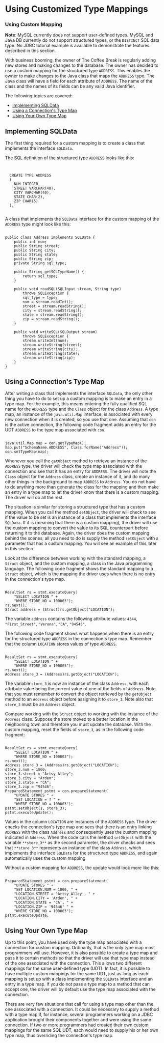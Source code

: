 
# Using Customized Type Mappings

### Using Custom Mapping

**Note**: MySQL currently does not support user-defined types. MySQL and Java DB currently do not support structured types, or the `DISTINCT` SQL data type. No JDBC tutorial example is available to demonstrate the features described in this section.

With business booming, the owner of The Coffee Break is regularly adding new stores and making changes to the database. The owner has decided to use a custom mapping for the structured type `ADDRESS`. This enables the owner to make changes to the Java class that maps the `ADDRESS` type. The Java class will have a field for each attribute of `ADDRESS`. The name of the class and the names of its fields can be any valid Java identifier.

The following topics are covered:

- [Implementing SQLData](#implementing_sqldata)
- [Using a Connection's Type Map](#using_connection_type_map)
- [Using Your Own Type Map](#using_your_own_type_map)

## <a name="implementing_sqldata" id="implementing_sqldata">Implementing SQLData</a>

The first thing required for a custom mapping is to create a class that implements the interface `SQLData`.

The SQL definition of the structured type `ADDRESS` looks like this:

```


  CREATE TYPE ADDRESS
  (
    NUM INTEGER,
    STREET VARCHAR(40),
    CITY VARCHAR(40),
    STATE CHAR(2),
    ZIP CHAR(5)
  );


```

A class that implements the `SQLData` interface for the custom mapping of the `ADDRESS` type might look like this:

```

public class Address implements SQLData {
    public int num;
    public String street;
    public String city;
    public String state;
    public String zip;
    private String sql_type;
    
    public String getSQLTypeName() {
        return sql_type;
    }

    public void readSQL(SQLInput stream, String type)
        throws SQLException {
        sql_type = type;
        num = stream.readInt();
        street = stream.readString();
        city = stream.readString();
        state = stream.readString();
        zip = stream.readString();
    }

    public void writeSQL(SQLOutput stream)
        throws SQLException {
        stream.writeInt(num);
        stream.writeString(street);
        stream.writeString(city);
        stream.writeString(state);
        stream.writeString(zip);
    }
}

```

## <a name="using_connection_type_map" id="using_connection_type_map">Using a Connection's Type Map</a>

After writing a class that implements the interface `SQLData`, the only other thing you have to do to set up a custom mapping is to make an entry in a type map. For the example, this means entering the fully qualified SQL name for the `ADDRESS` type and the `Class` object for the class `Address`. A type map, an instance of the `java.util.Map` interface, is associated with every new connection when it is created, so you use that one. Assuming that `con` is the active connection, the following code fragment adds an entry for the UDT `ADDRESS` to the type map associated with `con`.

```

java.util.Map map = con.getTypeMap();
map.put("SchemaName.ADDRESS", Class.forName("Address"));
con.setTypeMap(map);

```

Whenever you call the `getObject` method to retrieve an instance of the `ADDRESS` type, the driver will check the type map associated with the connection and see that it has an entry for `ADDRESS`. The driver will note the `Class` object for the `Address` class, create an instance of it, and do many other things in the background to map `ADDRESS` to `Address`. You do not have to do anything more than generate the class for the mapping and then make an entry in a type map to let the driver know that there is a custom mapping. The driver will do all the rest.

The situation is similar for storing a structured type that has a custom mapping. When you call the method `setObject`, the driver will check to see if the value to be set is an instance of a class that implements the interface `SQLData`. If it is (meaning that there is a custom mapping), the driver will use the custom mapping to convert the value to its SQL counterpart before returning it to the database. Again, the driver does the custom mapping behind the scenes; all you need to do is supply the method `setObject` with a parameter that has a custom mapping. You will see an example of this later in this section.

Look at the difference between working with the standard mapping, a `Struct` object, and the custom mapping, a class in the Java programming language. The following code fragment shows the standard mapping to a `Struct` object, which is the mapping the driver uses when there is no entry in the connection's type map.

```

ResultSet rs = stmt.executeQuery(
    "SELECT LOCATION " +
    "WHERE STORE_NO = 100003");
rs.next();
Struct address = (Struct)rs.getObject("LOCATION");

```

The variable `address` contains the following attribute values: `4344`, `"First_Street"`, `"Verona"`, `"CA"`, `"94545"`.

The following code fragment shows what happens when there is an entry for the structured type `ADDRESS` in the connection's type map. Remember that the column `LOCATION` stores values of type `ADDRESS`.

```

ResultSet rs = stmt.executeQuery(
    "SELECT LOCATION " +
    "WHERE STORE_NO = 100003");
rs.next();
Address store_3 = (Address)rs.getObject("LOCATION");

```

The variable `store_3` is now an instance of the class `Address`, with each attribute value being the current value of one of the fields of `Address`. Note that you must remember to convert the object retrieved by the `getObject` method to an `Address` object before assigning it to `store_3`. Note also that `store_3` must be an `Address` object.

Compare working with the `Struct` object to working with the instance of the `Address` class. Suppose the store moved to a better location in the neighboring town and therefore you must update the database. With the custom mapping, reset the fields of `store_3`, as in the following code fragment:

```

ResultSet rs = stmt.executeQuery(
    "SELECT LOCATION " +
    "WHERE STORE_NO = 100003");
rs.next();
Address store_3 = (Address)rs.getObject("LOCATION");
store_3.num = 1800;
store_3.street = "Artsy_Alley";
store_3.city = "Arden";
store_3.state = "CA";
store_3.zip = "94546";
PreparedStatement pstmt = con.prepareStatement(
    "UPDATE STORES " +
    "SET LOCATION = ? " +
    "WHERE STORE_NO = 100003");
pstmt.setObject(1, store_3);
pstmt.executeUpdate();

```

Values in the column `LOCATION` are instances of the `ADDRESS` type. The driver checks the connection's type map and sees that there is an entry linking `ADDRESS` with the class `Address` and consequently uses the custom mapping indicated in `Address`. When the code calls the method `setObject` with the variable `**store_3**` as the second parameter, the driver checks and sees that `**store_3**` represents an instance of the class `Address`, which implements the interface `SQLData` for the structured type `ADDRESS`, and again automatically uses the custom mapping.

Without a custom mapping for `ADDRESS`, the update would look more like this:

```

PreparedStatement pstmt = con.prepareStatement(
    "UPDATE STORES " +
    "SET LOCATION.NUM = 1800, " +
    "LOCATION.STREET = 'Artsy_Alley', " + 
    "LOCATION.CITY = 'Arden', " +
    "LOCATION.STATE = 'CA', " +
    "LOCATION.ZIP = '94546' " +
    "WHERE STORE_NO = 100003");
pstmt.executeUpdate;

```

## <a name="using_your_own_type_map" id="using_your_own_type_map">Using Your Own Type Map</a>

Up to this point, you have used only the type map associated with a connection for custom mapping. Ordinarily, that is the only type map most programmers will use. However, it is also possible to create a type map and pass it to certain methods so that the driver will use that type map instead of the one associated with the connection. This allows two different mappings for the same user-defined type (UDT). In fact, it is possible to have multiple custom mappings for the same UDT, just as long as each mapping is set up with a class implementing the `SQLData` interface and an entry in a type map. If you do not pass a type map to a method that can accept one, the driver will by default use the type map associated with the connection.

There are very few situations that call for using a type map other than the one associated with a connection. It could be necessary to supply a method with a type map if, for instance, several programmers working on a JDBC application brought their components together and were using the same connection. If two or more programmers had created their own custom mappings for the same SQL UDT, each would need to supply his or her own type map, thus overriding the connection's type map.
